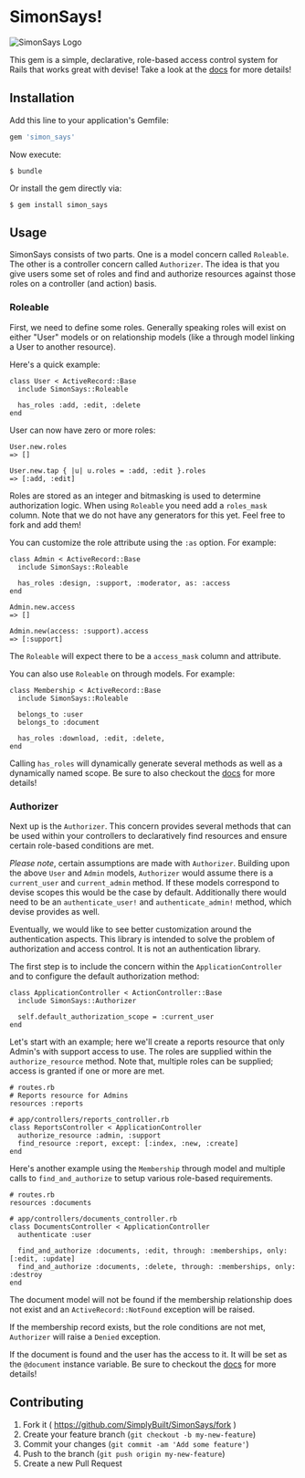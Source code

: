 # SimonSays!

![SimonSays
Logo](https://raw.githubusercontent.com/SimplyBuilt/SimonSays/master/SimonSays.png)

This gem is a simple, declarative, role-based access control system for Rails that
works great with devise! Take a look at the
[docs](http://simplybuilt.github.io/SimonSays) for more details!

## Installation

Add this line to your application's Gemfile:

```ruby
gem 'simon_says'
```

Now execute:

    $ bundle

Or install the gem directly via:

    $ gem install simon_says

## Usage

SimonSays consists of two parts. One is a model concern called
`Roleable`. The other is a controller concern called `Authorizer`. The
idea is that you give users some set of roles and find and authorize
resources against those roles on a controller (and action) basis.

### Roleable

First, we need to define some roles. Generally speaking roles will exist on
either "User" models or on relationship models (like a through model linking a
User to another resource).

Here's a quick example:

    class User < ActiveRecord::Base
      include SimonSays::Roleable

      has_roles :add, :edit, :delete
    end

User can now have zero or more roles:

    User.new.roles
    => []

    User.new.tap { |u| u.roles = :add, :edit }.roles
    => [:add, :edit]

Roles are stored as an integer and bitmasking is used to determine
authorization logic. When using `Roleable` you need add a `roles_mask`
column. Note that we do not have any generators for this yet.  Feel
free to fork and add them!

You can customize the role attribute using the `:as` option. For
example:

    class Admin < ActiveRecord::Base
      include SimonSays::Roleable

      has_roles :design, :support, :moderator, as: :access
    end

    Admin.new.access
    => []

    Admin.new(access: :support).access
    => [:support]

The `Roleable` will expect there to be a `access_mask` column and
attribute.

You can also use `Roleable` on through models. For example:

    class Membership < ActiveRecord::Base
      include SimonSays::Roleable

      belongs_to :user
      belongs_to :document

      has_roles :download, :edit, :delete,
    end

Calling `has_roles` will dynamically generate several methods as well as
a dynamically named scope. Be sure to also checkout the
[docs](http://simplybuilt.github.io/SimonSays/SimonSays/Roleable/ClassMethods.html)
for more details!

### Authorizer

Next up is the `Authorizer`. This concern provides several methods that
can be used within your controllers to declaratively find resources and
ensure certain role-based conditions are met.

*Please note*, certain assumptions are made with `Authorizer`. Building
upon the above `User` and `Admin` models, `Authorizer` would assume
there is a `current_user` and `current_admin` method. If these models
correspond to devise scopes this would be the case by default.
Additionally there would need to be an `authenticate_user!` and
`authenticate_admin!` method, which devise provides as well.

Eventually, we would like to see better customization around the
authentication aspects. This library is intended to solve the problem of
authorization and access control. It is not an authentication library.

The first step is to include the concern within the
`ApplicationController` and to configure the default authorization
method:

    class ApplicationController < ActionController::Base
      include SimonSays::Authorizer

      self.default_authorization_scope = :current_user
    end

Let's start with an example; here we'll create a reports resource that
only Admin's with support access to use. The roles are supplied within
the `authorize_resource` method. Note that, multiple roles can be
supplied; access is granted if one or more are met.

    # routes.rb
    # Reports resource for Admins
    resources :reports

    # app/controllers/reports_controller.rb
    class ReportsController < ApplicationController
      authorize_resource :admin, :support
      find_resource :report, except: [:index, :new, :create]
    end

Here's another example using the `Membership` through model and multiple
calls to `find_and_authorize` to setup various role-based requirements.

    # routes.rb
    resources :documents

    # app/controllers/documents_controller.rb
    class DocumentsController < ApplicationController
      authenticate :user

      find_and_authorize :documents, :edit, through: :memberships, only: [:edit, :update]
      find_and_authorize :documents, :delete, through: :memberships, only: :destroy
    end

The document model will not be found if the membership relationship does
not exist and an `ActiveRecord::NotFound` exception will be raised.

If the membership record exists, but the role conditions are not met,
`Authorizer` will raise a `Denied` exception.

If the document is found and the user has the access to it. It will be
set as the `@document` instance variable. Be sure to checkout the
[docs](http://simplybuilt.github.io/SimonSays/SimonSays/Authorizer/ClassMethods.html)
for more details!

## Contributing

1. Fork it ( https://github.com/SimplyBuilt/SimonSays/fork )
2. Create your feature branch (`git checkout -b my-new-feature`)
3. Commit your changes (`git commit -am 'Add some feature'`)
4. Push to the branch (`git push origin my-new-feature`)
5. Create a new Pull Request
